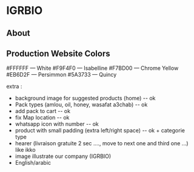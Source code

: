 # IGRBIO
## About
## Production Website Colors
#FFFFFF — White
#F9F4F0 — Isabelline
#F7BD00 — Chrome Yellow
#EB6D2F — Persimmon
#5A3733 — Quincy



extra :
- background image for suggested products (home) -- ok
- Pack types (amlou, oil, honey, wasafat a3chab) -- ok
- add pack to cart -- ok
- fix Map location -- ok
- whatsapp icon with number -- ok
- product with small padding (extra left/right space) -- ok + categorie type
- hearer (livraison gratuite 2 sec ...., move to next one and third one ...) like ikko
- image illustrate our company (IGRBIO)
- English/arabic
